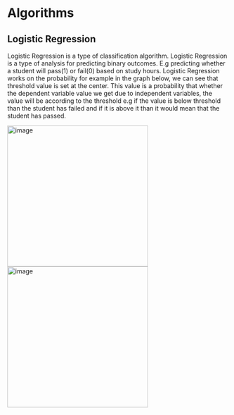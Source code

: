 # Algorithms

## Logistic Regression
Logistic Regression is a type of classification algorithm. Logistic Regression is a type of analysis for predicting binary outcomes. E.g predicting whether a student 
will pass(1) or fail(0) based on study hours. Logistic Regression works on the probability for example in the graph below, we can see that threshold value is set at the center.
This value is a probability that whether the dependent variable value we get due to independent variables, the value will be according to the threshold e.g if the value
is below threshold than the student has failed and if it is above it than it would mean that the student has passed.

<img width="320" alt="image" src="https://github.com/AbdulHadi806/Machine-learning-Basic-notes/assets/113926529/cb6bb37d-aaf5-4a47-837e-92db735f44a1">

<img width="320" alt="image" src="https://github.com/AbdulHadi806/Machine-learning-Basic-notes/assets/113926529/801b7946-35f8-432f-80a6-543e6c919f9f">
